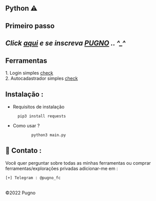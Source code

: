 ## Python ⚠️



**Primeiro passo**
----------
*Click <a href="https://www.youtube.com/c/Pugno_fc">aqui</a> e se inscreva <a href="https://www.youtube.com/c/Pugno_fc">PUGNO</a> .. ^_^*
----------
<h2>Ferramentas</h2>
1. Login simples <a href="https://github.com/Pugn0/python/tree/main/login-inpower">check</a><br>
2. Autocadastrador simples <a href="https://github.com/Pugn0/python/tree/main/autocadastrador">check</a><br>


Instalação : 
------
         

 - Requisitos de instalação
 
         pip3 install requests
    
 - Como usar ?
   
               python3 main.py
               

📧 Contato :
------
Você quer perguntar sobre todas as minhas ferramentas ou comprar ferramentas/explorações privadas adicionar-me em : 
```
[+] Telegram : @pugno_fc
```

<br>©2022 Pugno
